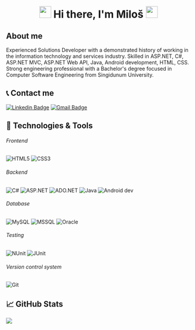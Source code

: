 <h1 align="center">
<img src="https://github.com/blackcater/blackcater/raw/master/images/Hi.gif" height="32" />
Hi there, I'm Miloš
<img src="https://github.com/blackcater/blackcater/raw/master/images/Hi.gif" height="32" />
</h1>

## About me 
Experienced Solutions Developer with a demonstrated history of working in the information technology and services industry. Skilled in ASP.NET, C#, ASP.NET MVC, ASP.NET Web API, Java, Android development, HTML, CSS. Strong engineering professional with a Bachelor's degree focused in Computer Software Engineering from Singidunum University. 

## 📞 Contact me
[![Linkedin Badge](https://img.shields.io/badge/-mseckovic-blue?style=flat-square&logo=Linkedin&logoColor=white&link=https://www.linkedin.com/in/miloš-šećković-b04075b7/)](https://www.linkedin.com/in/miloš-šećković-b04075b7/)
[![Gmail Badge](https://img.shields.io/badge/-milossec@gmail.com-c14438?style=flat-square&logo=Gmail&logoColor=white&link=mailto:milossec@gmail.com)](mailto:milossec@gmail.com)

## 🔧 Technologies & Tools
###### Frontend

![HTML5](https://img.shields.io/badge/-HTML5-000000?style=flat&logo=HTML5)
![CSS3](https://img.shields.io/badge/-CSS3-000000?style=flat&logo=CSS3&logoColor=1572B6)

###### Backend

![C#](https://img.shields.io/badge/C%23-black?style=flat-square&logo=appveyor)
![ASP.NET](https://img.shields.io/badge/ASP.NET-black?style=flat-square&logo=appveyor)
![ADO.NET](https://img.shields.io/badge/ADO.NET-black?style=flat-square&logo=appveyor)
![Java](https://img.shields.io/badge/Java-black?style=flat-square&logo=appveyor)
![Android dev](https://img.shields.io/badge/Android%20dev-black?style=flat-square&logo=appveyor)

###### Database

![MySQL](https://img.shields.io/badge/MySQL-black?style=flat-square&logo=appveyor)
![MSSQL](https://img.shields.io/badge/MSSQL-black?style=flat-square&logo=appveyor)
![Oracle](https://img.shields.io/badge/Oracle-black?style=flat-square&logo=appveyor)

###### Testing

![NUnit](https://img.shields.io/badge/NUnit-black?style=flat-square&logo=appveyor)
![JUnit](https://img.shields.io/badge/JUnit-black?style=flat-square&logo=appveyor)

###### Version control system

![Git](https://img.shields.io/badge/Git-black?style=flat-square&logo=appveyor)

## &#x1f4c8; GitHub Stats

<a href="https://github.com/mseckovic/mseckovic">
  <img align="center" src="https://github-readme-stats.vercel.app/api/top-langs/?username=mseckovic&hide=java,html&title_color=ffffff&text_color=c9cacc&icon_color=2bbc8a&bg_color=1d1f21" />
</>
